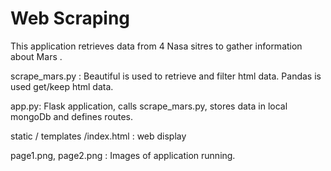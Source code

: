 # Web Scraping

This application retrieves data from 4 Nasa sitres to gather information about Mars .

scrape_mars.py :
  Beautiful is used to retrieve and filter html data.
  Pandas is used get/keep html data. 
  
app.py:
  Flask application, calls scrape_mars.py, stores data in local mongoDb and defines routes.

static / templates /index.html : web display

page1.png, page2.png : Images of application running. 



